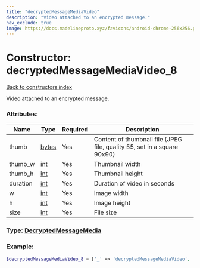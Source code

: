 ```yaml
---
title: "decryptedMessageMediaVideo"
description: "Video attached to an encrypted message."
nav_exclude: true
image: https://docs.madelineproto.xyz/favicons/android-chrome-256x256.png
---
```

# Constructor: decryptedMessageMediaVideo\_8  
[Back to constructors index](index.md)



Video attached to an encrypted message.

### Attributes:

| Name     |    Type       | Required | Description |
|----------|---------------|----------|-------------|
|thumb|[bytes](../types/bytes.md) | Yes|Content of thumbnail file (JPEG file, quality 55, set in a square 90x90)|
|thumb\_w|[int](../types/int.md) | Yes|Thumbnail width|
|thumb\_h|[int](../types/int.md) | Yes|Thumbnail height|
|duration|[int](../types/int.md) | Yes|Duration of video in seconds|
|w|[int](../types/int.md) | Yes|Image width|
|h|[int](../types/int.md) | Yes|Image height|
|size|[int](../types/int.md) | Yes|File size|



### Type: [DecryptedMessageMedia](../types/DecryptedMessageMedia.md)


### Example:

```php
$decryptedMessageMediaVideo_8 = ['_' => 'decryptedMessageMediaVideo', 'thumb' => 'bytes', 'thumb_w' => int, 'thumb_h' => int, 'duration' => int, 'w' => int, 'h' => int, 'size' => int];
```  

